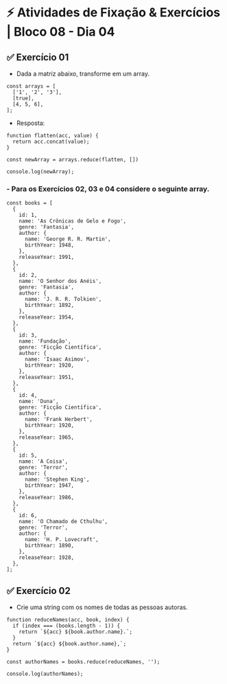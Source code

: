 # &#9889; Atividades de Fixação & Exercícios | Bloco 08 - Dia 04

## &#9989; Exercício 01
- Dada a matriz abaixo, transforme em um array.
```
const arrays = [
  ['1', '2', '3'],
  [true],
  [4, 5, 6],
];

```
- Resposta:
```
function flatten(acc, value) {
  return acc.concat(value);
}

const newArray = arrays.reduce(flatten, [])

console.log(newArray);
```

### - Para os Exercícios 02, 03 e 04 considere o seguinte array.
```
const books = [
  {
    id: 1,
    name: 'As Crônicas de Gelo e Fogo',
    genre: 'Fantasia',
    author: {
      name: 'George R. R. Martin',
      birthYear: 1948,
    },
    releaseYear: 1991,
  },
  {
    id: 2,
    name: 'O Senhor dos Anéis',
    genre: 'Fantasia',
    author: {
      name: 'J. R. R. Tolkien',
      birthYear: 1892,
    },
    releaseYear: 1954,
  },
  {
    id: 3,
    name: 'Fundação',
    genre: 'Ficção Científica',
    author: {
      name: 'Isaac Asimov',
      birthYear: 1920,
    },
    releaseYear: 1951,
  },
  {
    id: 4,
    name: 'Duna',
    genre: 'Ficção Científica',
    author: {
      name: 'Frank Herbert',
      birthYear: 1920,
    },
    releaseYear: 1965,
  },
  {
    id: 5,
    name: 'A Coisa',
    genre: 'Terror',
    author: {
      name: 'Stephen King',
      birthYear: 1947,
    },
    releaseYear: 1986,
  },
  {
    id: 6,
    name: 'O Chamado de Cthulhu',
    genre: 'Terror',
    author: {
      name: 'H. P. Lovecraft',
      birthYear: 1890,
    },
    releaseYear: 1928,
  },
];
```


## &#9989; Exercício 02
- Crie uma string com os nomes de todas as pessoas autoras.
```
function reduceNames(acc, book, index) {
  if (index === (books.length - 1)) {
    return `${acc} ${book.author.name}.`;
  }
  return `${acc} ${book.author.name},`;
}

const authorNames = books.reduce(reduceNames, '');

console.log(authorNames);
```